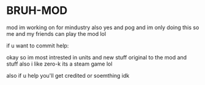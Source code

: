 # BRUH-MOD
mod im working on for mindustry also yes and pog and im only doing this so me and my friends can play the mod lol

if u want to commit help:

okay so im most intrested in units and new stuff original to the mod and stuff
also i like zero-k its a steam game lol

also if u help you'll get credited or soemthing idk

